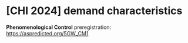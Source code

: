 # [CHI 2024] demand characteristics 

**Phenomenological Control** preregistration: https://aspredicted.org/5GW_CM1
